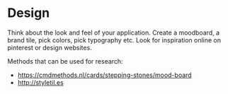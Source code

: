 # Design

Think about the look and feel of your application. Create a moodboard, a brand tile, pick colors, pick typography etc. Look for inspiration online on pinterest or design websites.

Methods that can be used for research:

- https://cmdmethods.nl/cards/stepping-stones/mood-board
- http://styletil.es
